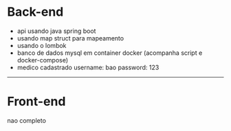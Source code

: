 # Back-end

* api usando java spring boot 
* usando map struct para mapeamento
* usando o lombok
* banco de dados mysql em container docker (acompanha script e docker-compose)
* medico cadastrado username: bao password: 123


---
# Front-end

nao completo
